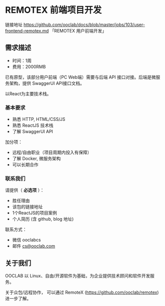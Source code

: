 # REMOTEX 前端项目开发

链接地址 https://github.com/ooclab/docs/blob/master/jobs/103/user-frontend-remotex.md 「REMOTEX 用户前端开发」

## 需求描述

- 时间：1周
- 费用：2000RMB

已有原型，该部分用户前端（PC Web端）需要与后端 API 接口对接。后端是微服务架构，提供 SwaggerUI API接口文档。

以React为主要技术栈。

### 基本要求

- 熟悉 HTTP, HTML/CSS/JS
- 熟悉 ReactJS 技术栈
- 了解 SwaggerUI API

加分项：
- 远程/自由职业（项目周期内投入有保障）
- 了解 Docker, 微服务架构
- 可以长期合作

### 联系我们

请提供（ **必选项** ）：
- 胜任理由
- 该包的链接地址
- 1个ReactJS的项目案例
- 个人简历 (含 github, blog 地址)

联系方式：
- 微信 ooclabcs
- 邮件 cs@ooclab.com

## 关于我们

OOCLAB 以 Linux、自由/开源软件为基础，为企业提供技术顾问和软件开发服务。

关于众包/远程协作，
可以通过 RemoteX (https://github.com/ooclab/remotex) 进一步了解。
